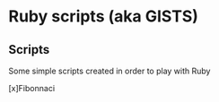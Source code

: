 # Ruby scripts (aka GISTS)

## Scripts

Some simple scripts created in order to play with Ruby

[x]Fibonnaci
